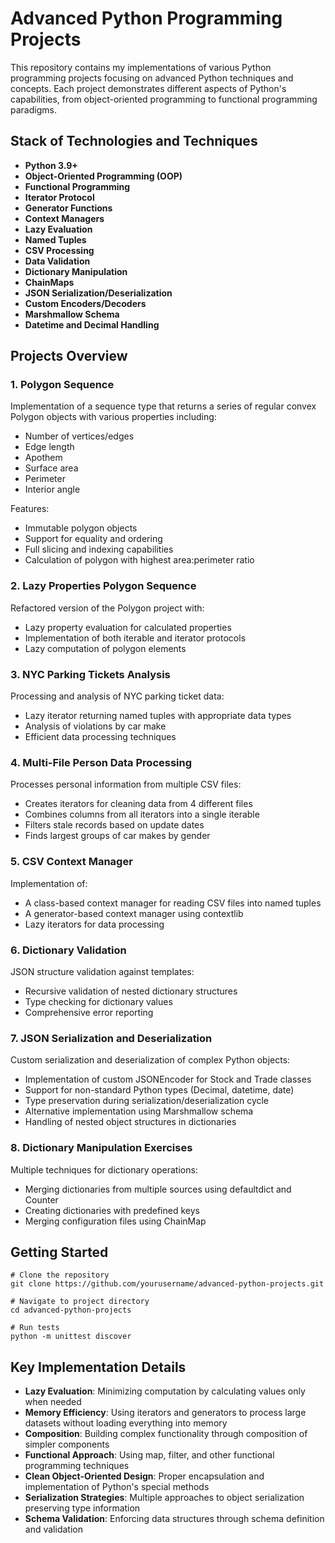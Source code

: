 # Advanced Python Programming Projects

This repository contains my implementations of various Python programming projects focusing on advanced Python techniques and concepts. Each project demonstrates different aspects of Python's capabilities, from object-oriented programming to functional programming paradigms.

## Stack of Technologies and Techniques

- **Python 3.9+**
- **Object-Oriented Programming (OOP)**
- **Functional Programming**
- **Iterator Protocol**
- **Generator Functions**
- **Context Managers**
- **Lazy Evaluation**
- **Named Tuples**
- **CSV Processing**
- **Data Validation**
- **Dictionary Manipulation**
- **ChainMaps**
- **JSON Serialization/Deserialization**
- **Custom Encoders/Decoders**
- **Marshmallow Schema**
- **Datetime and Decimal Handling**

## Projects Overview

### 1. Polygon Sequence

Implementation of a sequence type that returns a series of regular convex Polygon objects with various properties including:
- Number of vertices/edges
- Edge length
- Apothem
- Surface area
- Perimeter
- Interior angle

Features:
- Immutable polygon objects
- Support for equality and ordering
- Full slicing and indexing capabilities
- Calculation of polygon with highest area:perimeter ratio

### 2. Lazy Properties Polygon Sequence

Refactored version of the Polygon project with:
- Lazy property evaluation for calculated properties
- Implementation of both iterable and iterator protocols
- Lazy computation of polygon elements

### 3. NYC Parking Tickets Analysis

Processing and analysis of NYC parking ticket data:
- Lazy iterator returning named tuples with appropriate data types
- Analysis of violations by car make
- Efficient data processing techniques

### 4. Multi-File Person Data Processing

Processes personal information from multiple CSV files:
- Creates iterators for cleaning data from 4 different files
- Combines columns from all iterators into a single iterable
- Filters stale records based on update dates
- Finds largest groups of car makes by gender

### 5. CSV Context Manager

Implementation of:
- A class-based context manager for reading CSV files into named tuples
- A generator-based context manager using contextlib
- Lazy iterators for data processing

### 6. Dictionary Validation

JSON structure validation against templates:
- Recursive validation of nested dictionary structures
- Type checking for dictionary values
- Comprehensive error reporting


### 7. JSON Serialization and Deserialization

Custom serialization and deserialization of complex Python objects:
- Implementation of custom JSONEncoder for Stock and Trade classes
- Support for non-standard Python types (Decimal, datetime, date)
- Type preservation during serialization/deserialization cycle
- Alternative implementation using Marshmallow schema
- Handling of nested object structures in dictionaries


### 8. Dictionary Manipulation Exercises

Multiple techniques for dictionary operations:
- Merging dictionaries from multiple sources using defaultdict and Counter
- Creating dictionaries with predefined keys
- Merging configuration files using ChainMap

## Getting Started

```
# Clone the repository
git clone https://github.com/yourusername/advanced-python-projects.git

# Navigate to project directory
cd advanced-python-projects

# Run tests
python -m unittest discover
```

## Key Implementation Details

- **Lazy Evaluation**: Minimizing computation by calculating values only when needed
- **Memory Efficiency**: Using iterators and generators to process large datasets without loading everything into memory
- **Composition**: Building complex functionality through composition of simpler components
- **Functional Approach**: Using map, filter, and other functional programming techniques
- **Clean Object-Oriented Design**: Proper encapsulation and implementation of Python's special methods
- **Serialization Strategies**: Multiple approaches to object serialization preserving type information
- **Schema Validation**: Enforcing data structures through schema definition and validation